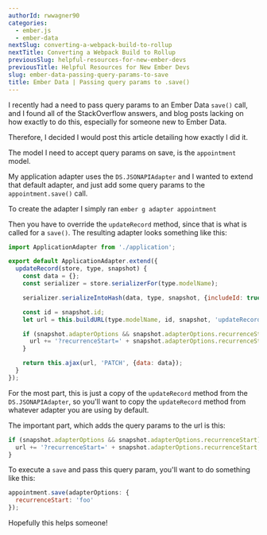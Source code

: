 ```yaml
---
authorId: rwwagner90
categories: 
  - ember.js
  - ember-data
nextSlug: converting-a-webpack-build-to-rollup
nextTitle: Converting a Webpack Build to Rollup
previousSlug: helpful-resources-for-new-ember-devs
previousTitle: Helpful Resources for New Ember Devs
slug: ember-data-passing-query-params-to-save
title: Ember Data | Passing query params to .save()
---
```


I recently had a need to pass query params to an Ember Data `save()` call, and I found all of the StackOverflow answers, and blog posts lacking on how exactly to do this, especially for someone new to Ember Data.

Therefore, I decided I would post this article detailing how exactly I did it.

The model I need to accept query params on save, is the `appointment` model. 

My application adapter uses the `DS.JSONAPIAdapter` and I wanted to extend that default adapter, and just add some query params to the `appointment.save()` call.

To create the adapter I simply ran `ember g adapter appointment`

Then you have to override the `updateRecord` method, since that is what is called for a `save()`. The resulting adapter looks something like this:

```javascript
import ApplicationAdapter from './application';

export default ApplicationAdapter.extend({
  updateRecord(store, type, snapshot) {
    const data = {};
    const serializer = store.serializerFor(type.modelName);

    serializer.serializeIntoHash(data, type, snapshot, {includeId: true});

    const id = snapshot.id;
    let url = this.buildURL(type.modelName, id, snapshot, 'updateRecord');

    if (snapshot.adapterOptions && snapshot.adapterOptions.recurrenceStart) {
      url += '?recurrenceStart=' + snapshot.adapterOptions.recurrenceStart;
    }

    return this.ajax(url, 'PATCH', {data: data});
  }
});

```

For the most part, this is just a copy of the `updateRecord` method from the `DS.JSONAPIAdapter`, so you'll want to copy the `updateRecord` method from whatever adapter you are using by default.

The important part, which adds the query params to the url is this:
```javascript
if (snapshot.adapterOptions && snapshot.adapterOptions.recurrenceStart) {
  url += '?recurrenceStart=' + snapshot.adapterOptions.recurrenceStart;
}
```

To execute a `save` and pass this query param, you'll want to do something like this:

```javascript
appointment.save(adapterOptions: {
  recurrenceStart: 'foo'
});
```

Hopefully this helps someone!
